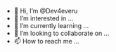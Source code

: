 - 👋 Hi, I’m @Dev4everu
- 👀 I’m interested in ...
- 🌱 I’m currently learning ...
- 💞️ I’m looking to collaborate on ...
- 📫 How to reach me ...

<!---
Dev4everu/Dev4everu is a ✨ special ✨ repository because its `README.md` (this file) appears on your GitHub profile.
You can click the Preview link to take a look at your changes.
--->
